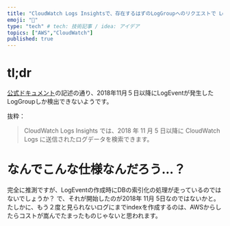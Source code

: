 ```yaml
---
title: "CloudWatch Logs Insightsで、存在するはずのLogGroupへのリクエストで Log group 'XXX' does not exist for account ID 'ZZZ' と返ってくる"
emoji: "🔖"
type: "tech" # tech: 技術記事 / idea: アイデア
topics: ["AWS","CloudWatch"]
published: true
---
```

# tl;dr

[公式ドキュメント](https://docs.aws.amazon.com/ja_jp/AmazonCloudWatch/latest/logs/AnalyzingLogData.html)の記述の通り、2018年11月５日以降にLogEventが発生したLogGroupしか検出できないようです。

抜粋：  
> CloudWatch Logs Insights では、2018 年 11 月 5 日以降に CloudWatch Logs に送信されたログデータを検索できます。

# なんでこんな仕様なんだろう...？
完全に推測ですが、LogEventの作成時にDBの索引化の処理が走っているのではないでしょうか？
で、それが開始したのが2018年 11月 5日なのではないかと。
たしかに、もう２度と見られないログにまでindexを作成するのは、AWSからしたらコストが嵩んでたまったものじゃないと思われます。

